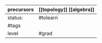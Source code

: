 | precursors | [[topology]] [[algebra]] |
| ---------- | ------------------------ |
| status:    | #tolearn                 |
| #tags      |                          |
| level      | #grad                    |
